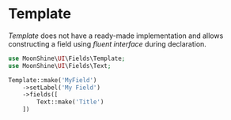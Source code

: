 # Template

*Template* does not have a ready-made implementation and allows constructing a field using *fluent interface* during declaration.

```php
use MoonShine\UI\Fields\Template;
use MoonShine\UI\Fields\Text;

Template::make('MyField')
    ->setLabel('My Field')
    ->fields([
        Text::make('Title')
    ])
```